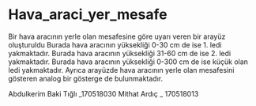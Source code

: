 # Hava_araci_yer_mesafe
Bir hava aracının yerle olan mesafesine göre uyarı veren bir arayüz oluşturuldu
Burada hava aracının yüksekliği 0-30 cm de ise 1. ledi yakmaktadır.
Burada hava aracının yüksekliği 31-60 cm de ise 2. ledi yakmaktadır.
Burada hava aracının yüksekliği 0-300 cm de ise küçük olan ledi yakmaktadır.
Ayrıca arayüzde hava aracının yerle olan mesafesini gösteren analog bir gösterge de bulunmaktadır.


Abdulkerim Baki Tığlı _170518030
Mithat Ardıç  _  170518013
